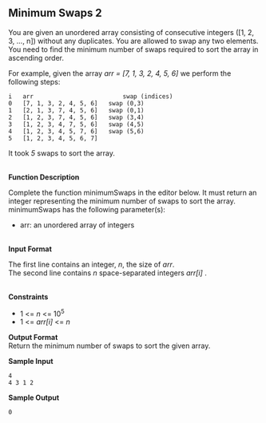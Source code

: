 
## Minimum Swaps 2
You are given an unordered array consisting of consecutive integers ([1, 2, 3, ..., n]) without any duplicates. You are allowed to swap any two elements. You need to find the minimum number of swaps required to sort the array in ascending order.

For example, given the array <i>arr = [7, 1, 3, 2, 4, 5, 6]</i> we perform the following steps:<br/>

	i   arr                         swap (indices)
	0   [7, 1, 3, 2, 4, 5, 6]   swap (0,3)
	1   [2, 1, 3, 7, 4, 5, 6]   swap (0,1)
	2   [1, 2, 3, 7, 4, 5, 6]   swap (3,4)
	3   [1, 2, 3, 4, 7, 5, 6]   swap (4,5)
	4   [1, 2, 3, 4, 5, 7, 6]   swap (5,6)
	5   [1, 2, 3, 4, 5, 6, 7]
It took <i>5</i> swaps to sort the array.<br/><br/>

<b>Function Description</b>

Complete the function minimumSwaps in the editor below. It must return an integer representing the minimum number of swaps to sort the array.
minimumSwaps has the following parameter(s):
- arr: an unordered array of integers<br/><br/>

<b>Input Format</b>

The first line contains an integer, <i>n</i>, the size of <i>arr</i>.<br/>The second line contains <i>n</i> space-separated integers <i>arr[i]</i> .<br/><br/>

<b>Constraints</b><br/>
- 1 <=<i> n </i><= 10<sup>5</sup>
- 1 <=<i> arr[i] </i><= <i> n </i>

<b>Output Format</b><br/>
Return the minimum number of swaps to sort the given array.

<b>Sample Input</b><br/>
```
4
4 3 1 2
```

<b>Sample Output</b><br/>
```
0
```
<br/>
